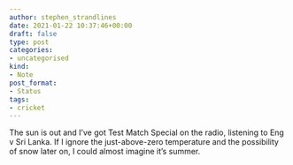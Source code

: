 ```yaml
---
author: stephen_strandlines
date: 2021-01-22 10:37:46+00:00
draft: false
type: post
categories:
- uncategorised
kind:
- Note
post_format:
- Status
tags:
- cricket
---
```


The sun is out and I’ve got Test Match Special on the radio, listening to Eng v Sri Lanka. If I ignore the just-above-zero temperature and the possibility of snow later on, I could almost imagine it’s summer.
